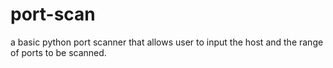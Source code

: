 # port-scan
a basic python port scanner that allows user to input the host and the range of ports to be scanned.

